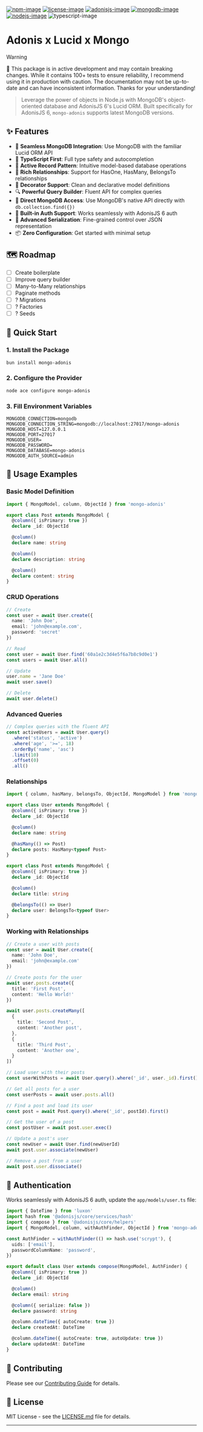 [![npm-image]][npm-url] [![license-image]][license-url] [![adonisjs-image]][adonisjs-url] [![mongodb-image]][mongodb-url] [![nodejs-image]][nodejs-url] ![typescript-image]


# Adonis x Lucid x Mongo

> [!WARNING]
> 🚧 This package is in active development and may contain breaking changes. While it contains 100+ tests to ensure reliability, I recommend using it in production with caution. The documentation may not be up-to-date and can have inconsistent information. Thanks for your understanding!

> Leverage the power of objects in Node.js with MongoDB's object-oriented database and AdonisJS 6's Lucid ORM. Built specifically for AdonisJS 6, `mongo-adonis` supports latest MongoDB versions.

## ✨ Features

- 🔌 **Seamless MongoDB Integration**: Use MongoDB with the familiar Lucid ORM API
- 🎯 **TypeScript First**: Full type safety and autocompletion
- 🔄 **Active Record Pattern**: Intuitive model-based database operations
- 🔗 **Rich Relationships**: Support for HasOne, HasMany, BelongsTo relationships
- 🎨 **Decorator Support**: Clean and declarative model definitions
- 🔍 **Powerful Query Builder**: Fluent API for complex queries
- 🧠 **Direct MongoDB Access**: Use MongoDB's native API directly with `db.collection.find({})`
- 🔐 **Built-in Auth Support**: Works seamlessly with AdonisJS 6 auth
- 🔄 **Advanced Serialization**: Fine-grained control over JSON representation
- 📦 **Zero Configuration**: Get started with minimal setup

## 🗺️ Roadmap

- [ ] Create boilerplate
- [ ] Improve query builder
- [ ] Many-to-Many relationships
- [ ] Paginate methods
- [ ] ? Migrations
- [ ] ? Factories
- [ ] ? Seeds

## 🚀 Quick Start

### 1. Install the Package

```bash
bun install mongo-adonis
```

### 2. Configure the Provider

```bash
node ace configure mongo-adonis
```

### 3. Fill Environment Variables

```env
MONGODB_CONNECTION=mongodb
MONGODB_CONNECTION_STRING=mongodb://localhost:27017/mongo-adonis
MONGODB_HOST=127.0.0.1
MONGODB_PORT=27017
MONGODB_USER=
MONGODB_PASSWORD=
MONGODB_DATABASE=mongo-adonis
MONGODB_AUTH_SOURCE=admin
```

## 📝 Usage Examples

### Basic Model Definition

```ts
import { MongoModel, column, ObjectId } from 'mongo-adonis'

export class Post extends MongoModel {
  @column({ isPrimary: true })
  declare _id: ObjectId

  @column()
  declare name: string

  @column()
  declare description: string

  @column()
  declare content: string
}
```

### CRUD Operations

```ts
// Create
const user = await User.create({
  name: 'John Doe',
  email: 'john@example.com',
  password: 'secret'
})

// Read
const user = await User.find('60a1e2c3d4e5f6a7b8c9d0e1')
const users = await User.all()

// Update
user.name = 'Jane Doe'
await user.save()

// Delete
await user.delete()
```

### Advanced Queries

```ts
// Complex queries with the fluent API
const activeUsers = await User.query()
  .where('status', 'active')
  .where('age', '>=', 18)
  .orderBy('name', 'asc')
  .limit(10)
  .offset(0)
  .all()
```

### Relationships

```ts
import { column, hasMany, belongsTo, ObjectId, MongoModel } from 'mongo-adonis'

export class User extends MongoModel {
  @column({ isPrimary: true })
  declare _id: ObjectId

  @column()
  declare name: string

  @hasMany(() => Post)
  declare posts: HasMany<typeof Post>
}

export class Post extends MongoModel {
  @column({ isPrimary: true })
  declare _id: ObjectId

  @column()
  declare title: string

  @belongsTo(() => User)
  declare user: BelongsTo<typeof User>
}
```

### Working with Relationships

```ts
// Create a user with posts
const user = await User.create({
  name: 'John Doe',
  email: 'john@example.com'
})

// Create posts for the user
await user.posts.create({
  title: 'First Post',
  content: 'Hello World!'
})

await user.posts.createMany([
  {
    title: 'Second Post',
    content: 'Another post',
  },
  {
    title: 'Third Post',
    content: 'Another one',
  }
])

// Load user with their posts
const userWithPosts = await User.query().where('_id', user._id).first()

// Get all posts for a user
const userPosts = await user.posts.all()

// Find a post and load its user
const post = await Post.query().where('_id', postId).first()

// Get the user of a post
const postUser = await post.user.exec()

// Update a post's user
const newUser = await User.find(newUserId)
await post.user.associate(newUser)

// Remove a post from a user
await post.user.dissociate()
```

## 🔐 Authentication

Works seamlessly with AdonisJS 6 auth, update the `app/models/user.ts` file:

```ts
import { DateTime } from 'luxon'
import hash from '@adonisjs/core/services/hash'
import { compose } from '@adonisjs/core/helpers'
import { MongoModel, column, withAuthFinder, ObjectId } from 'mongo-adonis'

const AuthFinder = withAuthFinder(() => hash.use('scrypt'), {
  uids: ['email'],
  passwordColumnName: 'password',
})

export default class User extends compose(MongoModel, AuthFinder) {
  @column({ isPrimary: true })
  declare _id: ObjectId

  @column()
  declare email: string

  @column({ serialize: false })
  declare password: string

  @column.dateTime({ autoCreate: true })
  declare createdAt: DateTime

  @column.dateTime({ autoCreate: true, autoUpdate: true })
  declare updatedAt: DateTime
}
```

## 🤝 Contributing

Please see our [Contributing Guide](CONTRIBUTING.md) for details.

## 📄 License

MIT License - see the [LICENSE.md](LICENSE.md) file for details.

---

[npm-image]: https://img.shields.io/npm/v/mongo-adonis.svg
[npm-url]: https://npmjs.org/package/mongo-adonis
[license-image]: https://img.shields.io/npm/l/mongo-adonis
[license-url]: LICENSE.md
[adonisjs-image]: https://img.shields.io/badge/AdonisJS-6-5A45FF
[adonisjs-url]: https://adonisjs.com
[mongodb-image]: https://img.shields.io/badge/MongoDB-4.0--8.0-47A248
[mongodb-url]: https://www.mongodb.com/docs/drivers/node/current/compatibility/
[nodejs-image]: https://img.shields.io/badge/Node.js-16--22-339933
[nodejs-url]: https://www.mongodb.com/docs/drivers/node/current/compatibility/
[typescript-image]: https://img.shields.io/badge/TypeScript-3178C6